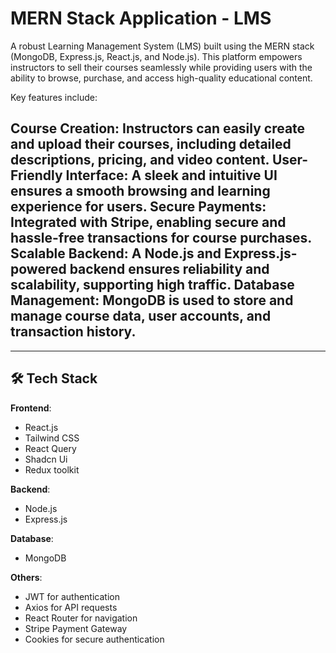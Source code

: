 # MERN Stack Application - LMS

A robust Learning Management System (LMS) built using the MERN stack (MongoDB, Express.js, React.js, and Node.js). This platform empowers instructors to sell their courses seamlessly while providing users with the ability to browse, purchase, and access high-quality educational content.

Key features include:

Course Creation: Instructors can easily create and upload their courses, including detailed descriptions, pricing, and video content.
User-Friendly Interface: A sleek and intuitive UI ensures a smooth browsing and learning experience for users.
Secure Payments: Integrated with Stripe, enabling secure and hassle-free transactions for course purchases.
Scalable Backend: A Node.js and Express.js-powered backend ensures reliability and scalability, supporting high traffic.
Database Management: MongoDB is used to store and manage course data, user accounts, and transaction history.
---

---

## 🛠️ Tech Stack

**Frontend**:
- React.js
- Tailwind CSS
- React Query
- Shadcn Ui 
- Redux toolkit

**Backend**:
- Node.js
- Express.js

**Database**:
- MongoDB

**Others**:
- JWT for authentication
- Axios for API requests
- React Router for navigation
- Stripe Payment Gateway
- Cookies for secure authentication
